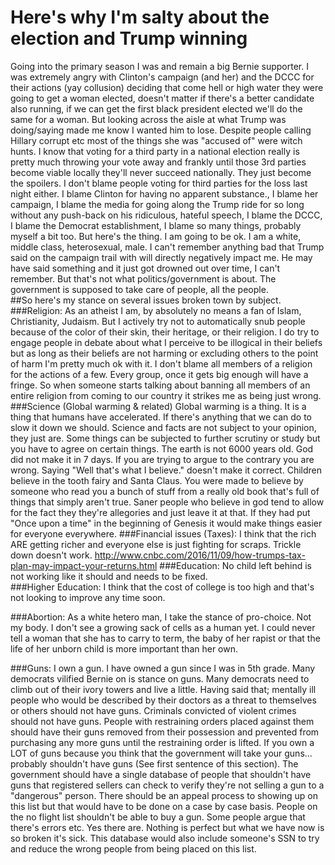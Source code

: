 # Here's why I'm salty about the election and Trump winning

Going into the primary season I was and remain a big Bernie supporter.  I was extremely angry with Clinton's campaign (and her) and the DCCC for their actions (yay collusion) deciding that come hell or high water they were going to get a woman elected, doesn't matter if there's a better candidate also running, if we can get the first black president elected we'll do the same for a woman. But looking across the aisle at what Trump was doing/saying made me know I wanted him to lose.  Despite people calling Hillary corrupt etc most of the things she was "accused of" were witch hunts.  I know that voting for a third party in a national election really is pretty much throwing your vote away and frankly until those 3rd parties become viable locally they'll never succeed nationally.  They just become the spoilers.  I don't blame people voting for third parties for the loss last night either.  I blame Clinton for having no apparent substance., I blame her campaign, I blame the media for going along the Trump ride for so long without any push-back on his ridiculous, hateful speech, I blame the DCCC, I blame the Democrat establishment, I blame so many things, probably myself a bit too.
But here's the thing.  I am going to be ok.  I am a white, middle class, heterosexual, male.  I can't remember anything bad that Trump said on the campaign trail with will directly negatively impact me.  He may have said something and it just got drowned out over time, I can't remember.  But that's not what politics/government is about.  The government is supposed to take care of people, all the people.  
##So here's my stance on several issues broken town by subject.
###Religion:
As an atheist I am, by absolutely no means a fan of Islam, Christianity, Judaism. But I actively try not to automatically snub people because of the color of their skin, their heritage,  or their religion.  I do try to engage people in debate about what I perceive to be illogical in their beliefs but as long as their beliefs are not harming or excluding others to the point of harm I'm pretty much ok with it.  I don't blame all members of a religion for the actions of a few.  Every group, once it gets big enough will have a fringe. So when someone starts talking about banning all members of an entire religion from coming to our country it strikes me as being just wrong.
###Science (Global warming & related)
Global warming is a thing.  It is a thing that humans have accelerated.  If there's anything that we can do to slow it down we should.
Science and facts are not subject to your opinion, they just are.  Some things can be subjected to further scrutiny or study but you have to agree on certain things.  The earth is not 6000 years old.  God did not make it in 7 days. If you are trying to argue to the contrary you are wrong.  Saying "Well that's what I believe." doesn't make it correct. Children believe in the tooth fairy and Santa Claus.  You were made to believe by someone who read you a bunch of stuff from a really old book that's full of things that simply aren't true. Saner people who believe in god tend to allow for the fact they they're allegories and just leave it at that.  If they had put "Once upon a time" in the beginning of Genesis it would make things easier for everyone everywhere.
###Financial issues (Taxes):
I think that the rich ARE getting richer and everyone else is just fighting for scraps.  Trickle down doesn't work. 
http://www.cnbc.com/2016/11/09/how-trumps-tax-plan-may-impact-your-returns.html
###Education:
No child left behind is not working like it should and needs to be fixed.  
###Higher Education:
I think that the cost of college is too high and that's not looking to improve any time soon.

###Abortion:
As a white hetero man, I take the stance of pro-choice.  Not my body.  I don't see a growing sack of cells as a human yet.  I could never tell a woman that she has to carry to term, the baby of her rapist or that the life of her unborn child is more important than her own.

###Guns:
I own a gun.  I have owned a gun since I was in 5th grade.
Many democrats vilified Bernie on is stance on guns.  Many democrats need to climb out of their ivory towers and live a little.  Having said that; mentally ill people who would be described by their doctors as a threat to themselves or others should not have guns.
Criminals convicted of violent crimes should not have guns.  People with restraining orders placed against them should have their guns removed from their possession and prevented from purchasing any more guns until the restraining order is lifted. 
If you own a LOT of guns because you think that the government will take your guns... probably shouldn't have guns (See first sentence of this section).
The government should have a single database of people that shouldn't have guns that registered sellers can check to verify they're not selling a gun to a "dangerous" person.  There should be an appeal process to showing up on this list but that would have to be done on a case by case basis.  People on the no flight list shouldn't be able to buy a gun.  Some people argue that there's errors etc. Yes there are. Nothing is perfect but what we have now is so broken it's sick. This database would also include someone's SSN to try and reduce the wrong people from being placed on this list.  
